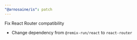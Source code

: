 ```yaml
---
"@arnosaine/is": patch
---
```


Fix React Router compatibility

- Change dependency from `@remix-run/react` to `react-router`
